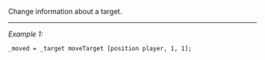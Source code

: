 Change information about a target.


---
*Example 1:*
```sqf
_moved = _target moveTarget [position player, 1, 1];
```